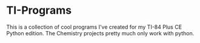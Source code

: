 # TI-Programs

This is a collection of cool programs I've created for my TI-84 Plus CE Python edition. The Chemistry projects pretty much only work with python. 
